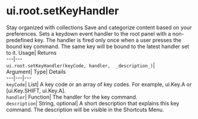  
#  ui.root.setKeyHandler 
Stay organized with collections  Save and categorize content based on your preferences. 
Sets a keydown event handler to the root panel with a non-predefined key. The handler is fired only once when a user presses the bound key command. The same key will be bound to the latest handler set to it. Usage| Returns  
---|---  
`ui.root.setKeyHandler(keyCode, handler,  _description_)`|   
Argument|  Type| Details  
---|---|---  
`keyCode`| List| A key code or an array of key codes. For example, ui.Key.A or [ui.Key.SHIFT, ui.Key.A].  
`handler`| Function| The handler for the key command.  
`description`| String, optional| A short description that explains this key command. The description will be visible in the Shortcuts Menu.  
